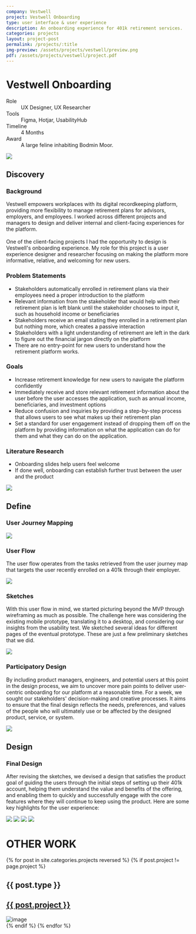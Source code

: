 ```yaml
---
company: Vestwell
project: Vestwell Onboarding
type: user interface & user experience
description: An onboarding experience for 401k retirement services.
categories: projects
layout: project-post
permalink: /projects/:title
img-preview: /assets/projects/vestwell/preview.png
pdf: /assets/projects/vestwell/project.pdf
---
```


<!-- Project Section -->
<h1 class="main-title">Vestwell Onboarding</h1>
<section class="container-section fade-in">
    <div class="project-content">
      <section>
        <dl>
          <div>
            <dt>Role</dt>
            <dd>UX Designer, UX Researcher</dd>
          </div>
          <div>
            <dt>Tools</dt>
            <dd>Figma, Hotjar, UsabilityHub</dd>
          </div>
          <div>
            <dt>Timeline</dt>
            <dd>4 Months</dd>
          </div>
          <div>
            <dt>Award</dt>
            <dd>A large feline inhabiting Bodmin Moor.</dd>
          </div>
        </dl>
        <img src="/assets/projects/vestwell/vestwell-01.png"/>
      </section>
      <section>
        <h2>Discovery</h2>
        <h3>Background</h3>
        <p>Vestwell empowers workplaces with its digital recordkeeping platform, providing more flexibility to manage retirement plans for advisors, employers, and employees. I worked across different projects and managers to design and deliver internal and client-facing experiences for the platform.
        <br><br>
        One of the client-facing projects I had the opportunity to design is Vestwell's onboarding experience. My role for this project is a user experience designer and researcher focusing on making the platform more informative, relative, and welcoming for new users. 
        </p>
        <h3>Problem Statements</h3>
        <ul>
          <li>Stakeholders automatically enrolled in retirement plans via their employees need a proper introduction to the platform</li>
          <li>Relevant information from the stakeholder that would help with their retirement plan is left blank until the stakeholder chooses to input it, such as household income or beneficiaries</li>
          <li>Stakeholders receive an email stating they enrolled in a retirement plan but nothing more, which creates a passive interaction</li>
          <li>Stakeholders with a light understanding of retirement are left in the dark to figure out the financial jargon directly on the platform</li>
          <li>There are no entry-point for new users to understand how the retirement platform works.</li>
        </ul>
        <h3>Goals</h3>
        <ul>
          <li>Increase retirement knowledge for new users to navigate the platform confidently</li>
          <li>Immediately receive and store relevant retirement information about the user before the user accesses the application, such as annual income, beneficiaries, and investment options</li>
          <li>Reduce confusion and inquiries by providing a step-by-step process that allows users to see what makes up their retirement plan</li>
          <li>Set a standard for user engagement instead of dropping them off on the platform by providing information on what the application can do for them and what they can do on the application.</li>
        </ul>
        <h3>Literature Research</h3>
        <ul>
          <li>Onboarding slides help users feel welcome</li>
          <li>If done well, onboarding can establish further trust between the user and the product</li>
        </ul>      
        <img src="/assets/projects/vestwell/vestwell-02.png"/>
      </section>
      <section>
        <h2>Define</h2>
        <h3>User Journey Mapping</h3>
        <img src="/assets/projects/vestwell/vestwell-03.png"/>
        <h3>User Flow</h3>
        <p>The user flow operates from the tasks retrieved from the user journey map that targets the user recently enrolled on a 401k through their employer.</p>
        <img src="/assets/projects/vestwell/vestwell-04.png"/>
        <h3>Sketches</h3>
        <p>With this user flow in mind, we started picturing beyond the MVP through wireframing as much as possible. The challenge here was considering the existing mobile prototype, translating it to a desktop, and considering our insights from the usability test. We sketched several ideas for different pages of the eventual prototype. These are just a few preliminary sketches that we did.</p>
        <img src="/assets/projects/vestwell/vestwell-05.png"/>
        <h3>Participatory Design</h3>
        <p>By including product managers, engineers, and potential users at this point in the design process, we aim to uncover more pain points to deliver user-centric onboarding for our platform at a reasonable time. For a week, we sought our stakeholders' decision-making and creative processes. It aims to ensure that the final design reflects the needs, preferences, and values of the people who will ultimately use or be affected by the designed product, service, or system.</p>
        <img src="/assets/projects/vestwell/vestwell-06.png"/>
      </section>
      <section>
        <h2>Design</h2>
        <h3>Final Design</h3>
        <p>After revising the sketches, we devised a design that satisfies the product goal of guiding the users through the initial steps of setting up their 401k account, helping them understand the value and benefits of the offering, and enabling them to quickly and successfully engage with the core features where they will continue to keep using the product. Here are some key highlights for the user experience:</p>
        <img src="/assets/projects/vestwell/vestwell-07.png"/>            
        <img src="/assets/projects/vestwell/vestwell-08.png"/>            
        <img src="/assets/projects/vestwell/vestwell-09.png"/>            
        <img src="/assets/projects/vestwell/vestwell-10.png"/>                    
      </section>
    </div>
</section>

<!-- More Designs -->
<h1 class="main-title">OTHER WORK</h1>
<section class="container-section fade-in">
    <div class="other-design">
        {% for post in site.categories.projects reversed %}
          {% if post.project != page.project %}
            <div class="small-card">
                <div class="description">
                    <h1>{{ post.type }}</h1>      
                    <a class="external-links" temp="{{ post.external_url }}" href="{{ post.url }}">
                        <h2>{{ post.project }}</h2>
                    </a>                      
                </div>
                <img src="{{ post.img-preview }}" alt="image" 
                             id="{{ "-modal-button" | prepend: forloop.index }}">
             </div>
            {% endif %}
        {% endfor %}
    </div>
</section>
